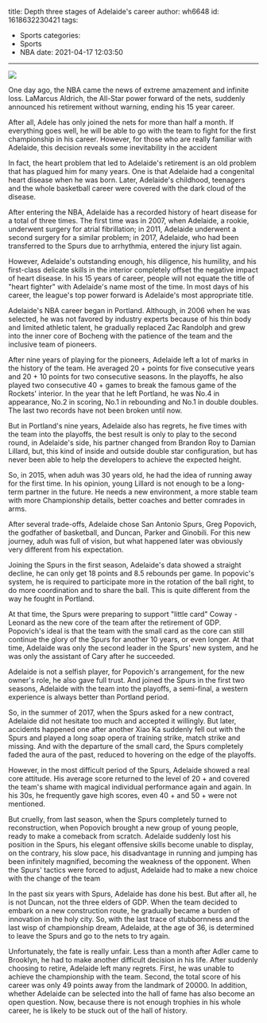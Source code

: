 title: Depth  three stages of Adelaide's career
author: wh6648
id: 1618632230421
tags: 
- Sports
categories: 
- Sports
- NBA
date: 2021-04-17 12:03:50
---
![](https://p7.itc.cn/q_70/images01/20210417/7bf27b1781e24c71a0714c9fabfe07cf.jpeg)


One day ago, the NBA came the news of extreme amazement and infinite loss. LaMarcus Aldrich, the All-Star power forward of the nets, suddenly announced his retirement without warning, ending his 15 year career.

After all, Adele has only joined the nets for more than half a month. If everything goes well, he will be able to go with the team to fight for the first championship in his career. However, for those who are really familiar with Adelaide, this decision reveals some inevitability in the accident

In fact, the heart problem that led to Adelaide's retirement is an old problem that has plagued him for many years. One is that Adelaide had a congenital heart disease when he was born. Later, Adelaide's childhood, teenagers and the whole basketball career were covered with the dark cloud of the disease.

After entering the NBA, Adelaide has a recorded history of heart disease for a total of three times. The first time was in 2007, when Adelaide, a rookie, underwent surgery for atrial fibrillation; in 2011, Adelaide underwent a second surgery for a similar problem; in 2017, Adelaide, who had been transferred to the Spurs due to arrhythmia, entered the injury list again.

However, Adelaide's outstanding enough, his diligence, his humility, and his first-class delicate skills in the interior completely offset the negative impact of heart disease. In his 15 years of career, people will not equate the title of "heart fighter" with Adelaide's name most of the time. In most days of his career, the league's top power forward is Adelaide's most appropriate title.

Adelaide's NBA career began in Portland. Although, in 2006 when he was selected, he was not favored by industry experts because of his thin body and limited athletic talent, he gradually replaced Zac Randolph and grew into the inner core of Bocheng with the patience of the team and the inclusive team of pioneers.

After nine years of playing for the pioneers, Adelaide left a lot of marks in the history of the team. He averaged 20 + points for five consecutive years and 20 + 10 points for two consecutive seasons. In the playoffs, he also played two consecutive 40 + games to break the famous game of the Rockets' interior. In the year that he left Portland, he was No.4 in appearance, No.2 in scoring, No.1 in rebounding and No.1 in double doubles. The last two records have not been broken until now.

But in Portland's nine years, Adelaide also has regrets, he five times with the team into the playoffs, the best result is only to play to the second round, in Adelaide's side, his partner changed from Brandon Roy to Damian Lillard, but, this kind of inside and outside double star configuration, but has never been able to help the developers to achieve the expected height.

So, in 2015, when aduh was 30 years old, he had the idea of running away for the first time. In his opinion, young Lillard is not enough to be a long-term partner in the future. He needs a new environment, a more stable team with more Championship details, better coaches and better comrades in arms.

After several trade-offs, Adelaide chose San Antonio Spurs, Greg Popovich, the godfather of basketball, and Duncan, Parker and Ginobili. For this new journey, aduh was full of vision, but what happened later was obviously very different from his expectation.

Joining the Spurs in the first season, Adelaide's data showed a straight decline, he can only get 18 points and 8.5 rebounds per game. In popovic's system, he is required to participate more in the rotation of the ball right, to do more coordination and to share the ball. This is quite different from the way he fought in Portland.

At that time, the Spurs were preparing to support "little card" Coway - Leonard as the new core of the team after the retirement of GDP. Popovich's ideal is that the team with the small card as the core can still continue the glory of the Spurs for another 10 years, or even longer. At that time, Adelaide was only the second leader in the Spurs' new system, and he was only the assistant of Cary after he succeeded.

Adelaide is not a selfish player, for Popovich's arrangement, for the new owner's role, he also gave full trust. And joined the Spurs in the first two seasons, Adelaide with the team into the playoffs, a semi-final, a western experience is always better than Portland period.

So, in the summer of 2017, when the Spurs asked for a new contract, Adelaide did not hesitate too much and accepted it willingly. But later, accidents happened one after another Xiao Ka suddenly fell out with the Spurs and played a long soap opera of training strike, match strike and missing. And with the departure of the small card, the Spurs completely faded the aura of the past, reduced to hovering on the edge of the playoffs.

However, in the most difficult period of the Spurs, Adelaide showed a real core attitude. His average score returned to the level of 20 + and covered the team's shame with magical individual performance again and again. In his 30s, he frequently gave high scores, even 40 + and 50 + were not mentioned.

But cruelly, from last season, when the Spurs completely turned to reconstruction, when Popovich brought a new group of young people, ready to make a comeback from scratch. Adelaide suddenly lost his position in the Spurs, his elegant offensive skills become unable to display, on the contrary, his slow pace, his disadvantage in running and jumping has been infinitely magnified, becoming the weakness of the opponent. When the Spurs' tactics were forced to adjust, Adelaide had to make a new choice with the change of the team

In the past six years with Spurs, Adelaide has done his best. But after all, he is not Duncan, not the three elders of GDP. When the team decided to embark on a new construction route, he gradually became a burden of innovation in the holy city. So, with the last trace of stubbornness and the last wisp of championship dream, Adelaide, at the age of 36, is determined to leave the Spurs and go to the nets to try again.

Unfortunately, the fate is really unfair. Less than a month after Adler came to Brooklyn, he had to make another difficult decision in his life. After suddenly choosing to retire, Adelaide left many regrets. First, he was unable to achieve the championship with the team. Second, the total score of his career was only 49 points away from the landmark of 20000. In addition, whether Adelaide can be selected into the hall of fame has also become an open question. Now, because there is not enough trophies in his whole career, he is likely to be stuck out of the hall of history.

